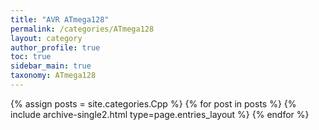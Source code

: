 ```yaml
---
title: "AVR ATmega128"
permalink: /categories/ATmega128
layout: category
author_profile: true
toc: true
sidebar_main: true
taxonomy: ATmega128
---
```



{% assign posts = site.categories.Cpp %}
{% for post in posts %} {% include archive-single2.html type=page.entries_layout %} {% endfor %}